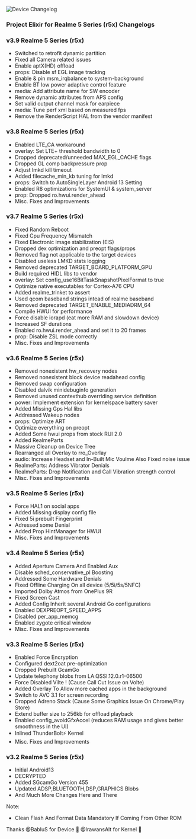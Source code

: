 ![Device Changelog](https://i.imgur.com/C0Wcdr5.png)
### Project Elixir for Realme 5 Series (r5x) Changelogs

### v3.9 Realme 5 Series (r5x)
- Switched to retrofit dynamic partition
- Fixed all Camera related issues 
- Enable aptX(HD) offload
- props: Disable sf EGL image tracking
- Enable & pin msm_irqbalance to system-background
- Enable BT low power adaptive control feature
- media: Add attribute name for SW encoder
- Remove dynamic attributes from APS config
- Set valid output channel mask for earpiece
- media: Tune perf xml based on measured fps
- Remove the RenderScript HAL from the vendor manifest

### v3.8  Realme 5 Series (r5x)
- Enabled LTE_CA workaround
- overlay: Set LTE+ threshold bandwidth to 0
- Dropped deprecated/unneeded MAX_EGL_CACHE flags
- Dropped GL comp backpressure prop
- Adjust lmkd kill timeout
- Added filecache_min_kb tuning for lmkd
- props: Switch to AutoSingleLayer Android 13 Setting
- Enabled R8 optimizations for SystemUI & system_server
- prop: Dropped ro.hwui.render_ahead
- Misc. Fixes and Improvements


### v3.7  Realme 5 Series (r5x)
- Fixed Random Reboot
- Fixed Cpu Frequency Mismatch
- Fixed Electronic image stabilization (EIS)
- Dropped dex optimization and preopt flags/props 
- Removed flag not applicable to the target devices
- Disabled useless LMKD stats logging
- Removed deprecated TARGET_BOARD_PLATFORM_GPU
- Build required HIDL libs to vendor
- overlay: Set config_use16BitTaskSnapshotPixelFormat to true
- Optimize native executables for Cortex-A76 CPU
- Added realme_trinket to assert
- Used qcom baseband strings intead of realme baseband
- Removed deprecated TARGET_ENABLE_MEDIADRM_64
- Compile HWUI for performance
- Force disable iorapd (eat more RAM and slowdown device)
- Increased SF durations
- Enabled ro.hwui.render_ahead and set it to 20 frames
- prop: Disable ZSL mode correctly
- Misc. Fixes and Improvements


### v3.6  Realme 5 Series (r5x)
- Removed nonexistent hw_recovery nodes
- Removed nonexistent block device readahead config
- Removed swap configuration
- Disabled dalvik minidebuginfo generation
- Removed unused contexthub overriding service definition
- power: Implement extension for kernelspace battery saver
- Added Missing Gps Hal libs
- Addressed Wakeup nodes
- props: Optimize ART
- Optimize everything on preopt
- Added Some hwui props from stock RUI 2.0
- Added RealmeParts
- Massive Cleanup on Device Tree
- Rearranged all Overlay to rro_Overlay
- audio: Increase Headset and In-Built Mic Voulme Also Fixed noise issue
- RealmeParts: Address Vibrator Denials
- RealmeParts: Drop Notification and Call Vibration strength control
- Misc. Fixes and Improvements


### v3.5  Realme 5 Series (r5x)
- Force HAL1 on social apps
- Added Missing display config file
- Fixed 5i prebuilt Fingerprint
- Adressed some Denial
- Added Prop HintManager for HWUI
- Misc. Fixes and Improvements


### v3.4 Realme 5 Series (r5x)
- Added Aperture Camera And Enabled Aux
- Disable sched_conservative_pl Boosting
- Addressed Some Hardware Denials
- Fixed Offline Charging On all device (5/5i/5s/5NFC)
- Imported Dolby Atmos from OnePlus 9R
- Fixed Screen Cast 
- Added Config Inherit several Android Go configurations
- Enabled DEXPREOPT_SPEED_APPS
- Disabled per_app_memcg
- Enabled zygote critical window
- Misc. Fixes and Improvements


### v3.3 Realme 5 Series (r5x)
- Enabled Force Encryption
- Configured dext2oat pre-optimization
- Dropped Prebuilt GcamGo
- Update telephony blobs from LA.QSSI.12.0.r1-06500
- Force Disabled Vilte ! (Cause Call Cut Issue on Volte)
- Added Overlay To Allow more cached apps in the background
- Switch to AVC 3.1 for screen recording
- Dropped Adreno Stack (Cause Some Graphics Issue On Chrome/Play Store)
- Extend buffer size to 256kb for offload playback
- Enabled config_avoidGfxAccel (reduces RAM usage and gives better smoothness in the UI)
- Inlined ThunderBolt⚡ Kernel
- Misc. Fixes and Improvements


### v3.2 Realme 5 Series (r5x)
- Initial Android13 
- DECRYPTED
- Added SGcamGo Version 455
- Updated ADSP,BLUETOOTH,DSP,GRAPHICS Blobs
- And Much More Changes Here and There


Note:
- Clean Flash And Format Data Mandatory  If Coming From Other ROM

Thanks
@BabluS for Device 🎄
@IrawansAlt for Kernel 🎄


